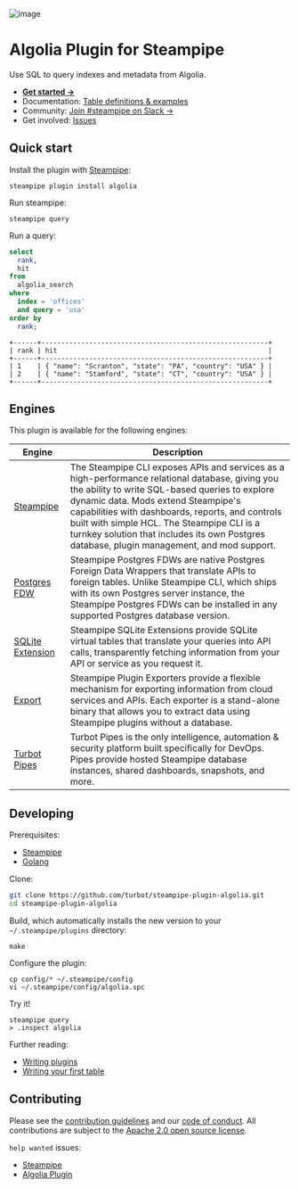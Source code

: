 ![image](https://hub.steampipe.io/images/plugins/turbot/algolia-social-graphic.png)

# Algolia Plugin for Steampipe

Use SQL to query indexes and metadata from Algolia.

* **[Get started →](https://hub.steampipe.io/plugins/turbot/algolia)**
* Documentation: [Table definitions & examples](https://hub.steampipe.io/plugins/turbot/algolia/tables)
* Community: [Join #steampipe on Slack →](https://turbot.com/community/join)
* Get involved: [Issues](https://github.com/turbot/steampipe-plugin-algolia/issues)

## Quick start

Install the plugin with [Steampipe](https://steampipe.io):

```shell
steampipe plugin install algolia
```

Run steampipe:

```shell
steampipe query
```

Run a query:
```sql
select
  rank,
  hit
from
  algolia_search
where
  index = 'offices'
  and query = 'usa'
order by
  rank;
```

```
+------+---------------------------------------------------------+
| rank | hit                                                     |
+------+---------------------------------------------------------+
| 1    | { "name": "Scranton", "state": "PA", "country": "USA" } |
| 2    | { "name": "Stamford", "state": "CT", "country": "USA" } |
+------+---------------------------------------------------------+
```

## Engines

This plugin is available for the following engines:

| Engine        | Description
|---------------|------------------------------------------
| [Steampipe](https://steampipe.io/docs) | The Steampipe CLI exposes APIs and services as a high-performance relational database, giving you the ability to write SQL-based queries to explore dynamic data. Mods extend Steampipe's capabilities with dashboards, reports, and controls built with simple HCL. The Steampipe CLI is a turnkey solution that includes its own Postgres database, plugin management, and mod support.
| [Postgres FDW](https://steampipe.io/docs/steampipe_postgres/index) | Steampipe Postgres FDWs are native Postgres Foreign Data Wrappers that translate APIs to foreign tables. Unlike Steampipe CLI, which ships with its own Postgres server instance, the Steampipe Postgres FDWs can be installed in any supported Postgres database version.
| [SQLite Extension](https://steampipe.io/docs//steampipe_sqlite/index) | Steampipe SQLite Extensions provide SQLite virtual tables that translate your queries into API calls, transparently fetching information from your API or service as you request it.
| [Export](https://steampipe.io/docs/steampipe_export/index) | Steampipe Plugin Exporters provide a flexible mechanism for exporting information from cloud services and APIs. Each exporter is a stand-alone binary that allows you to extract data using Steampipe plugins without a database.
| [Turbot Pipes](https://turbot.com/pipes/docs) | Turbot Pipes is the only intelligence, automation & security platform built specifically for DevOps. Pipes provide hosted Steampipe database instances, shared dashboards, snapshots, and more.

## Developing

Prerequisites:

- [Steampipe](https://steampipe.io/downloads)
- [Golang](https://golang.org/doc/install)

Clone:

```sh
git clone https://github.com/turbot/steampipe-plugin-algolia.git
cd steampipe-plugin-algolia
```

Build, which automatically installs the new version to your `~/.steampipe/plugins` directory:

```
make
```

Configure the plugin:

```
cp config/* ~/.steampipe/config
vi ~/.steampipe/config/algolia.spc
```

Try it!

```
steampipe query
> .inspect algolia
```

Further reading:
* [Writing plugins](https://steampipe.io/docs/develop/writing-plugins)
* [Writing your first table](https://steampipe.io/docs/develop/writing-your-first-table)

## Contributing

Please see the [contribution guidelines](https://github.com/turbot/steampipe/blob/main/CONTRIBUTING.md) and our [code of conduct](https://github.com/turbot/steampipe/blob/main/CODE_OF_CONDUCT.md). All contributions are subject to the [Apache 2.0 open source license](https://github.com/turbot/steampipe-plugin-prometheus/blob/main/LICENSE).

`help wanted` issues:
- [Steampipe](https://github.com/turbot/steampipe/labels/help%20wanted)
- [Algolia Plugin](https://github.com/turbot/steampipe-plugin-algolia/labels/help%20wanted)
